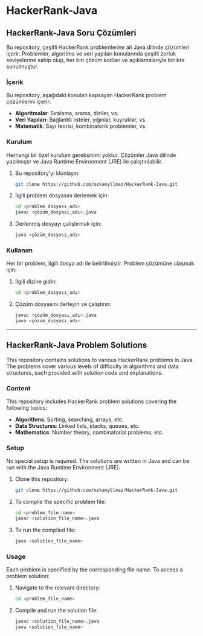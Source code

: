 # HackerRank-Java

## HackerRank-Java Soru Çözümleri

Bu repository, çeşitli HackerRank problemlerine ait Java dilinde çözümleri içerir. Problemler, algoritma ve veri yapıları konularında çeşitli zorluk seviyelerine sahip olup, her biri çözüm kodları ve açıklamalarıyla birlikte sunulmuştur.

### İçerik

Bu repository, aşağıdaki konuları kapsayan HackerRank problem çözümlerini içerir:

- **Algoritmalar**: Sıralama, arama, diziler, vs.
- **Veri Yapıları**: Bağlantılı listeler, yığınlar, kuyruklar, vs.
- **Matematik**: Sayı teorisi, kombinatorik problemler, vs.

### Kurulum

Herhangi bir özel kurulum gereksinimi yoktur. Çözümler Java dilinde yazılmıştır ve Java Runtime Environment (JRE) ile çalıştırılabilir.

1. Bu repository'yi klonlayın:
    ```bash
    git clone https://github.com/ozkanyllmaz/HackerRank-Java.git
    ```

2. İlgili problem dosyasını derlemek için:
    ```bash
    cd <problem_dosyası_adı>
    javac <çözüm_dosyası_adı>.java
    ```

3. Derlenmiş dosyayı çalıştırmak için:
    ```bash
    java <çözüm_dosyası_adı>
    ```

### Kullanım

Her bir problem, ilgili dosya adı ile belirtilmiştir. Problem çözümüne ulaşmak için:

1. İlgili dizine gidin:
    ```bash
    cd <problem_dosyası_adı>
    ```

2. Çözüm dosyasını derleyin ve çalıştırın:
    ```bash
    javac <çözüm_dosyası_adı>.java
    java <çözüm_dosyası_adı>
    ```

---

## HackerRank-Java Problem Solutions

This repository contains solutions to various HackerRank problems in Java. The problems cover various levels of difficulty in algorithms and data structures, each provided with solution code and explanations.

### Content

This repository includes HackerRank problem solutions covering the following topics:

- **Algorithms**: Sorting, searching, arrays, etc.
- **Data Structures**: Linked lists, stacks, queues, etc.
- **Mathematics**: Number theory, combinatorial problems, etc.

### Setup

No special setup is required. The solutions are written in Java and can be run with the Java Runtime Environment (JRE).

1. Clone this repository:
    ```bash
    git clone https://github.com/ozkanyllmaz/HackerRank-Java.git
    ```

2. To compile the specific problem file:
    ```bash
    cd <problem_file_name>
    javac <solution_file_name>.java
    ```

3. To run the compiled file:
    ```bash
    java <solution_file_name>
    ```

### Usage

Each problem is specified by the corresponding file name. To access a problem solution:

1. Navigate to the relevant directory:
    ```bash
    cd <problem_file_name>
    ```

2. Compile and run the solution file:
    ```bash
    javac <solution_file_name>.java
    java <solution_file_name>
    ```
